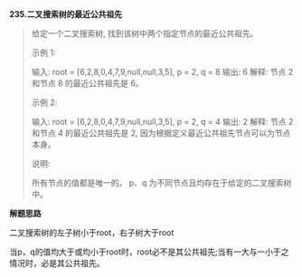 **235.二叉搜索树的最近公共祖先**



> 给定一个二叉搜索树, 找到该树中两个指定节点的最近公共祖先。
>
> 示例 1:
>
> 输入: root = [6,2,8,0,4,7,9,null,null,3,5], p = 2, q = 8
> 输出: 6 
> 解释: 节点 2 和节点 8 的最近公共祖先是 6。
>
> 示例 2:
>
> 输入: root = [6,2,8,0,4,7,9,null,null,3,5], p = 2, q = 4
> 输出: 2
> 解释: 节点 2 和节点 4 的最近公共祖先是 2, 因为根据定义最近公共祖先节点可以为节点本身。
>
>  
>
> 说明:
>
> 所有节点的值都是唯一的。
> p、q 为不同节点且均存在于给定的二叉搜索树中。



**解题思路**

二叉搜索树的左子树小于root，右子树大于root

当p，q的值均大于或均小于root时，root必不是其公共祖先;当有一大与一小于之情况时，必是其公共祖先。